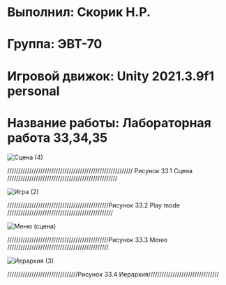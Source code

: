 # Выполнил: Скорик Н.Р.
# Группа: ЭВТ-70
# Игровой движок: Unity 2021.3.9f1 personal
# Название работы: Лабораторная работа 33,34,35


![Сцена (4)](https://user-images.githubusercontent.com/32439405/205130304-904498aa-3ba3-498d-824b-e3dce5dd18d1.png)

///////////////////////////////////////////////////////// Рисунок 33.1 Сцена //////////////////////////////////////////////////

![Игра (2)](https://user-images.githubusercontent.com/32439405/205130378-60f42ff6-0020-489f-99c9-6dc6b6814994.png)

//////////////////////////////////////////////Рисунок 33.2 Play mode ////////////////////////////////////////////////

![Меню (сцена) ](https://user-images.githubusercontent.com/32439405/205130409-dfd810f3-7b1e-4613-9393-d24a34fe7f42.png)

//////////////////////////////////////////////Рисунок 33.3 Меню //////////////////////////////////////////////

![Иерархия (3)](https://user-images.githubusercontent.com/32439405/205130516-6ea79b3f-1b8b-42fa-bbf3-093d6630c553.png)

////////////////////////////////Рисунок 33.4 Иерархия////////////////////////////////
